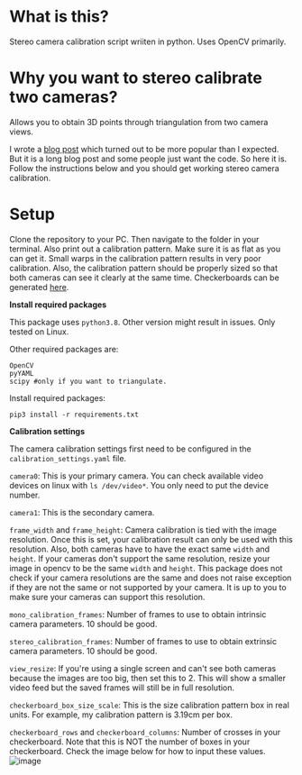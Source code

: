 # What is this?
Stereo camera calibration script wriiten in python. Uses OpenCV primarily. 

# Why you want to stereo calibrate two cameras?
Allows you to obtain 3D points through triangulation from two camera views.

I wrote a [blog post](https://temugeb.github.io/opencv/python/2021/02/02/stereo-camera-calibration-and-triangulation.html) which turned out to be more popular than I expected. But it is a long blog post and some people just want the code. So here it is. Follow the instructions below and you should get working stereo camera calibration.

# Setup

Clone the repository to your PC. Then navigate to the folder in your terminal. Also print out a calibration pattern. Make sure it is as flat as you can get it. Small warps in the calibration pattern results in very poor calibration. Also, the calibration pattern should be properly sized so that both cameras can see it clearly at the same time. Checkerboards can be generated [here](https://calib.io/pages/camera-calibration-pattern-generator).

**Install required packages**

This package uses ```python3.8```. Other version might result in issues. Only tested on Linux.

Other required packages are:
```
OpenCV
pyYAML
scipy #only if you want to triangulate. 
```
Install required packages:
```
pip3 install -r requirements.txt
```

**Calibration settings**

The camera calibration settings first need to be configured in the ```calibration_settings.yaml``` file. 

```camera0```: This is your primary camera. You can check available video devices on linux with ```ls /dev/video*```. You only need to put the device number.

```camera1```: This is the secondary camera. 

```frame_width``` and ```frame_height```: Camera calibration is tied with the image resolution. Once this is set, your calibration result can only be used with this resolution. Also, both cameras have to have the exact same ```width``` and ```height```. If your cameras don't support the same resolution, resize your image in opencv to be the same ```width``` and ```height```. This package does not check if your camera resolutions are the same and does not raise exception if they are not the same or not supported by your camera. It is up to you to make sure your cameras can support this resolution.

```mono_calibration_frames```: Number of frames to use to obtain intrinsic camera parameters. 10 should be good.

```stereo_calibration_frames```: Number of frames to use to obtain extrinsic camera parameters. 10 should be good.

```view_resize```: If you're using a single screen and can't see both cameras because the images are too big, then set this to 2. This will show a smaller video feed but the saved frames will still be in full resolution.

```checkerboard_box_size_scale```: This is the size calibration pattern box in real units. For example, my calibration pattern is 3.19cm per box.

```checkerboard_rows``` and ```checkerboard_columns```: Number of crosses in your checkerboard. Note that this is NOT the number of boxes in your checkerboard. Check the image below for how to input these values.
![image](https://user-images.githubusercontent.com/36071915/175003788-b2477a50-6d73-45e1-a037-a317269fa9c1.png)




